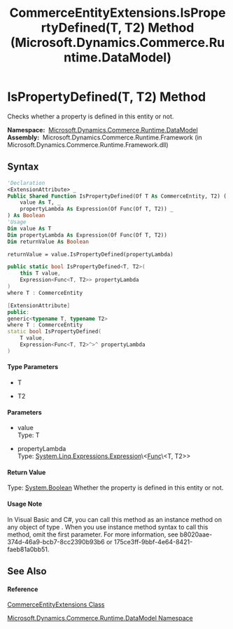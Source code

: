 ﻿---
title: CommerceEntityExtensions.IsPropertyDefined(T, T2) Method  (Microsoft.Dynamics.Commerce.Runtime.DataModel)
TOCTitle: IsPropertyDefined(T, T2) Method
ms:assetid: M:Microsoft.Dynamics.Commerce.Runtime.DataModel.CommerceEntityExtensions.IsPropertyDefined``2(``0,System.Linq.Expressions.Expression{System.Func{``0,``1}})
ms:mtpsurl: https://technet.microsoft.com/en-us/library/Dn998602(v=AX.60)
ms:contentKeyID: 65317033
ms.date: 05/18/2015
mtps_version: v=AX.60
f1_keywords:
- Microsoft.Dynamics.Commerce.Runtime.DataModel.CommerceEntityExtensions.IsPropertyDefined``2
dev_langs:
- CSharp
- C++
- VB
---

# IsPropertyDefined(T, T2) Method

Checks whether a property is defined in this entity or not.

**Namespace:**  [Microsoft.Dynamics.Commerce.Runtime.DataModel](microsoft-dynamics-commerce-runtime-datamodel-namespace.md)  
**Assembly:**  Microsoft.Dynamics.Commerce.Runtime.Framework (in Microsoft.Dynamics.Commerce.Runtime.Framework.dll)

## Syntax

``` vb
'Declaration
<ExtensionAttribute> _
Public Shared Function IsPropertyDefined(Of T As CommerceEntity, T2) ( _
    value As T, _
    propertyLambda As Expression(Of Func(Of T, T2)) _
) As Boolean
'Usage
Dim value As T
Dim propertyLambda As Expression(Of Func(Of T, T2))
Dim returnValue As Boolean

returnValue = value.IsPropertyDefined(propertyLambda)
```

``` csharp
public static bool IsPropertyDefined<T, T2>(
    this T value,
    Expression<Func<T, T2>> propertyLambda
)
where T : CommerceEntity
```

``` c++
[ExtensionAttribute]
public:
generic<typename T, typename T2>
where T : CommerceEntity
static bool IsPropertyDefined(
    T value, 
    Expression<Func<T, T2>^>^ propertyLambda
)
```

#### Type Parameters

  - T

<!-- end list -->

  - T2

#### Parameters

  - value  
    Type: T  

<!-- end list -->

  - propertyLambda  
    Type: [System.Linq.Expressions.Expression](https://technet.microsoft.com/en-us/library/bb335710\(v=ax.60\))\<[Func](https://technet.microsoft.com/en-us/library/bb549151\(v=ax.60\))\<T, T2\>\>  

#### Return Value

Type: [System.Boolean](https://technet.microsoft.com/en-us/library/a28wyd50\(v=ax.60\))  
Whether the property is defined in this entity or not.  

#### Usage Note

In Visual Basic and C\#, you can call this method as an instance method on any object of type . When you use instance method syntax to call this method, omit the first parameter. For more information, see b8020aae-374d-46a9-bcb7-8cc2390b93b6 or 175ce3ff-9bbf-4e64-8421-faeb81a0bb51.

## See Also

#### Reference

[CommerceEntityExtensions Class](commerceentityextensions-class-microsoft-dynamics-commerce-runtime-datamodel.md)

[Microsoft.Dynamics.Commerce.Runtime.DataModel Namespace](microsoft-dynamics-commerce-runtime-datamodel-namespace.md)

